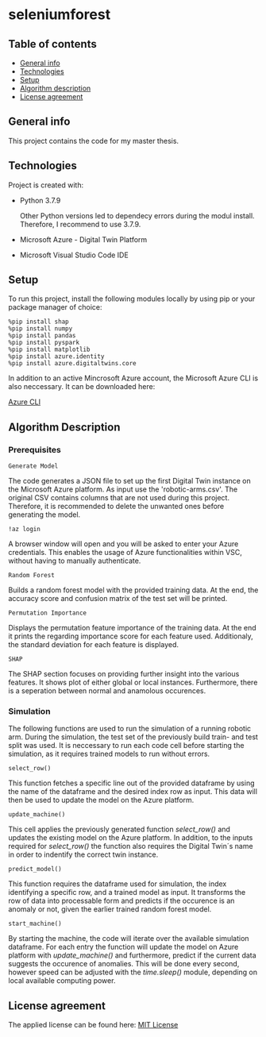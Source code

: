 # seleniumforest



## Table of contents
* [General info](#general-info)
* [Technologies](#technologies)
* [Setup](#setup)
* [Algorithm description](#algorithm-description)
* [License agreement](#license-agreement)

## General info
This project contains the code for my master thesis. 
	
## Technologies
Project is created with:
* Python 3.7.9

  Other Python versions led to dependecy errors during the modul install. Therefore, I recommend to use 3.7.9.

* Microsoft Azure - Digital Twin Platform

* Microsoft Visual Studio Code IDE

	
## Setup
To run this project, install the following modules locally by using pip or your package manager of choice:

```
%pip install shap
%pip install numpy
%pip install pandas
%pip install pyspark
%pip install matplotlib
%pip install azure.identity
%pip install azure.digitaltwins.core
```

In addition to an active Mincrosoft Azure account, the Microsoft Azure CLI is also neccessary. It can be downloaded here:

[Azure CLI](https://ojuliuscoder.medium.com/installing-and-using-azure-cli-in-visual-studio-code-a382d2b09bfa)

## Algorithm Description

### Prerequisites

```
Generate Model
```
The code generates a JSON file to set up the first Digital Twin instance on the Microsoft Azure platform. As input use the 'robotic-arms.csv'. The original CSV contains columns that are not used during this project. Therefore, it is recommended to delete the unwanted ones before generating the model.

```
!az login
```
A browser window will open and you will be asked to enter your Azure credentials. This enables the usage of Azure functionalities within VSC, without having to manually authenticate. 

```
Random Forest
```
Builds a random forest model with the provided training data. At the end, the accuracy score and confusion matrix of the test set will be printed.

```
Permutation Importance
```
Displays the permutation feature importance of the training data. At the end it prints the regarding importance score for each feature used. Additionaly, the standard deviation for each feature is displayed.

```
SHAP
```
The SHAP section focuses on providing further insight into the various features. It shows plot of either global or local instances. Furthermore, there is a seperation between normal and anamolous occurences. 

### Simulation
The following functions are used to run the simulation of a running robotic arm. During the simulation, the test set of the previously build train- and test split was used. It is neccessary to run each code cell before starting the simulation, as it requires trained models to run without errors.

```
select_row()
```
This function fetches a specific line out of the provided dataframe by using the name of the dataframe and the desired index row as input. This data will then be used to update the model on the Azure platform.

```
update_machine()
```
This cell applies the previously generated function _select_row()_ and updates the existing model on the Azure platform. In addition, to the inputs required for _select_row()_ the function also requires the Digital Twin´s name in order to indentify the correct twin instance.

```
predict_model()
```
This function requires the dataframe used for simulation, the index identifying a specific row, and a trained model as input. It transforms the row of data into processable form and predicts if the occurence is an anomaly or not, given the earlier trained random forest model. 

```
start_machine()
```
By starting the machine, the code will iterate over the available simulation dataframe. For each entry the function will update the model on Azure platform with _update_machine()_ and furthermore, predict if the current data suggests the occurence of anomalies. This will be done every second, however speed can be adjusted with the _time.sleep()_ module, depending on  local available computing power. 


## License agreement
The applied license can be found here:
[MIT License](https://github.com/h1548782/seleniumforest/blob/main/MIT-LICENSE.txt)
